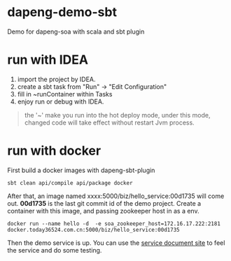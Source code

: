 # dapeng-demo-sbt
Demo for dapeng-soa with scala and sbt plugin 

# run with IDEA
1. import the project by IDEA.
2. create a sbt task from "Run" -> "Edit Configuration"
3. fill in ~runContainer within Tasks
4. enjoy run or debug with IDEA.

> the '~' make you run into the hot deploy mode, under this mode, changed code will take effect without restart Jvm process.

# run with docker
First build a docker images with dapeng-sbt-plugin
```
sbt clean api/compile api/package docker
```

After that, an image named xxxx:5000/biz/hello_service:00d1735 will come out. 
**00d1735** is the last git commit id of the demo project.
Create a container with this image, and passing zookeeper host in as a env.
```
docker run --name hello -d  -e soa_zookeeper_host=172.16.17.222:2181 docker.today36524.com.cn:5000/biz/hello_service:00d1735
```

Then the demo service is up. You can use the [service document site](https://github.com/dapeng-soa/dapeng-api-doc) to feel the service and do some testing. 
